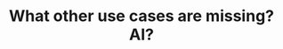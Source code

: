 ---
title: What other use cases are missing? AI?
description: Something more from the data fabric area? Something more about open source? “Innovate through contributing to open source?”
image: /img/use-cases/transform.png
width: large
priority: 2
frontpage: true
tags:
  - transform
---